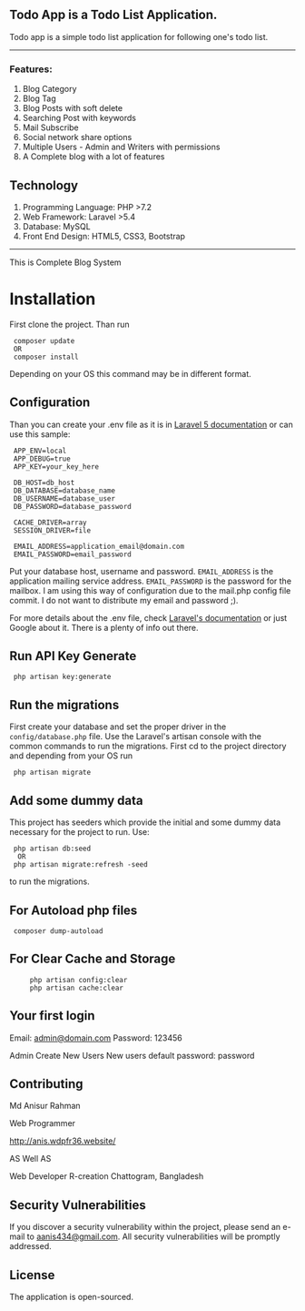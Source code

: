## Todo App is a Todo List Application.

Todo app is a simple todo list application for following one's todo list.  

- - - -

### Features: 

1.	Blog Category 
2.	Blog Tag
3.	Blog Posts with soft delete
4.	Searching Post with keywords
5.	Mail Subscribe
6.	Social network share options
7.	Multiple Users - Admin and Writers with permissions
8.	A Complete blog with a lot of features 


## Technology

1.	Programming Language: PHP >7.2
2.	Web Framework: Laravel >5.4
3.	Database: MySQL
4.	Front End Design: HTML5, CSS3, Bootstrap

 - - - -
 This is Complete Blog System 
 
 # Installation
 First clone the project. Than run
     
     composer update 
     OR 
     composer install
     
 Depending on your OS this command may be in different format.
 
 ## Configuration
 Than you can create your .env file as it is in [Laravel 5 documentation](http://laravel.com/docs/master) or can use this sample:
     
     APP_ENV=local
     APP_DEBUG=true
     APP_KEY=your_key_here 
 
     DB_HOST=db_host
     DB_DATABASE=database_name
     DB_USERNAME=database_user
     DB_PASSWORD=database_password
 
     CACHE_DRIVER=array
     SESSION_DRIVER=file
 
     EMAIL_ADDRESS=application_email@domain.com
     EMAIL_PASSWORD=email_password
 
 Put your database host, username and password. ```EMAIL_ADDRESS``` is the application mailing service address. ```EMAIL_PASSWORD``` is the password for the mailbox. I am using this way of configuration due to the mail.php config file commit. I do not want to distribute my email and password ;).
 
 For more details about the .env file, check [Laravel's documentation](http://laravel.com/docs/master) or just Google about it. There is a plenty of info out there.
 
 ## Run API Key Generate
     
     php artisan key:generate
    
    
 ## Run the migrations
 First create your database and set the proper driver in the ```config/database.php``` file.
 Use the Laravel's artisan console with the common commands to run the migrations. First cd to the project directory and depending from your OS run 
     
     php artisan migrate
    
     
     
 ## Add some dummy data
 This project has seeders which provide the initial and some dummy data necessary for the project to run.
 Use: 
     
     php artisan db:seed
      OR 
     php artisan migrate:refresh -seed
     
 to run the migrations.
 
 
 ## For Autoload php files
 
     composer dump-autoload
     
     
 ## For Clear Cache and Storage
     
         php artisan config:clear
         php artisan cache:clear
     
     
 ## Your first login
     
Email: admin@domain.com
Password: 123456

Admin Create New Users
New users default password: password

## Contributing

Md Anisur Rahman

Web Programmer


http://anis.wdpfr36.website/

AS Well AS

Web Developer 
R-creation 
Chattogram, Bangladesh


## Security Vulnerabilities

If you discover a security vulnerability within the project, please send an e-mail to aanis434@gmail.com. All security vulnerabilities will be promptly addressed.

## License

The application is open-sourced.
